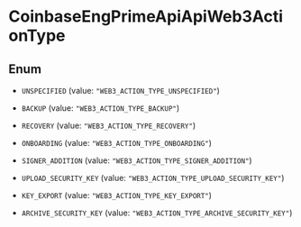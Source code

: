
# CoinbaseEngPrimeApiApiWeb3ActionType

## Enum


* `UNSPECIFIED` (value: `"WEB3_ACTION_TYPE_UNSPECIFIED"`)

* `BACKUP` (value: `"WEB3_ACTION_TYPE_BACKUP"`)

* `RECOVERY` (value: `"WEB3_ACTION_TYPE_RECOVERY"`)

* `ONBOARDING` (value: `"WEB3_ACTION_TYPE_ONBOARDING"`)

* `SIGNER_ADDITION` (value: `"WEB3_ACTION_TYPE_SIGNER_ADDITION"`)

* `UPLOAD_SECURITY_KEY` (value: `"WEB3_ACTION_TYPE_UPLOAD_SECURITY_KEY"`)

* `KEY_EXPORT` (value: `"WEB3_ACTION_TYPE_KEY_EXPORT"`)

* `ARCHIVE_SECURITY_KEY` (value: `"WEB3_ACTION_TYPE_ARCHIVE_SECURITY_KEY"`)



